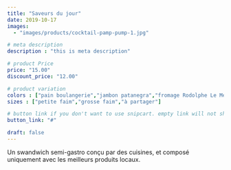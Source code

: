 ```yaml
---
title: "Saveurs du jour"
date: 2019-10-17
images: 
  - "images/products/cocktail-pamp-pump-1.jpg"

# meta description
description : "this is meta description"

# product Price
price: "15.00"
discount_price: "12.00"

# product variation
colors : ["pain boulangerie","jambon patanegra","fromage Rodolphe Le Meunier"]
sizes : ["petite faim","grosse faim","à partager"]

# button link if you don't want to use snipcart. empty link will not show button
button_link: "#"

draft: false
---
```


Un swandwich semi-gastro conçu par des cuisines, et composé uniquement avec les meilleurs produits locaux.
